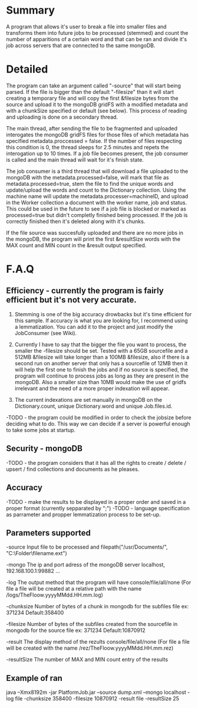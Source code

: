 # Summary

A program that allows it's user to break a file into smaller files and transforms them into future jobs to be processed (stemmed) and count the number of apparitions of a certain word and that can be ran and divide it's job across servers that are connected to the same mongoDB.

# Detailed

The program can take an argument called "-source" that will start being parsed. If the file is bigger than the default "-filesize" than it will start creating a temporary file and will copy the first &filesize bytes from the source and upload it to the mongoDB gridFS with a modified metadata and with a chunkSize specified or default (see below). This process of reading and uploading is done on a secondary thread.

The main thread, after sending the file to be fragmented and uploaded interogates the mongoDB gridFS files for those files of which metadata has specified metadata.proccessed = false. If the number of files respecting this condition is 0, the thread sleeps for 2.5 minutes and repets the interogation up to 10 times. If a job file becomes present, the job consumer is called and the main thread will wait for it's finish state.

The job consumer is a third thread that will download a file uploaded to the mongoDB with the metadata.processed=false, will mark that file as metadata.processed=true, stem the file to find the unique words and update/upload the words and count to the Dictionary collection. Using the machine name will update the metadata.processer=machineID, and upload in the Worker collection a document with the worker name, job and status. This could be used in the future to see if a job file is blocked or marked as processed=true but didn't completly finished being processed. If the job is correctly finished then it's deleted along with it's chunks.

If the file source was succesfully uploaded and there are no more jobs in the mongoDB, the program will print the first &resultSize words with the MAX count and MIN count in the &result output specified.

# F.A.Q

## Efficiency - currently the program is fairly efficient but it's not very accurate. 

 1. Stemming is one of the big accuracy drowbacks but it's time efficient for this sample. If accuracy is what you are looking for, I recommend using a lemmatization. You can add it to the project and just modify the JobConsumer (see Wiki).

 2. Currently I have to say that the bigger the file you want to process, the smaller the -filesize should be set. Tested with a 65GB sourcefile and a 512MB &filesize will take longer than a 100MB &filesize, also if there is a second run on another server that only has a sourcefile of 12MB then it will help the first one to finish the jobs and if no source is specified, the program will continue to process jobs as long as they are present in the mongoDB. Also a smaller size than 10MB would make the use of gridfs irrelevant and the need of a more proper indexation will appear.
 
 3. The current indexations are set manually in mongoDB on the Dictionary.count, unique Dictionary.word and unique Job.files.id.
 
 
 -TODO - the program could be modified in order to check the jobsize before deciding what to do. This way we can decide if a server is powerful enough to take some jobs at startup.

## Security - mongoDB
 -TODO - the program considers that it has all the rights to create / delete / upsert / find collections and documents as he pleases.

## Accuracy

 -TODO - make the results to be displayed in a proper order and saved in a proper format (currently sepparated by ";")
 -TODO - language specification as parrameter and propper lemmatization process to be set-up.


## Parameters supported

-source			  Input file to be processed and filepath("/usr/Documents/", "C:\Folder\filename.ext")

-mongo			  The ip and port adress of the mongoDB server
				      localhost, 192.168.100.1:99882 ...

-log			    The output method that the program will have
				      console/file/all/none (For file a file will be created at a relative path with the name /logs/TheFloow.yyyyMMdd.HH.mm.log)

-chunksize		Number of bytes of a chunk in mongodb for the subfiles file ex: 371234
				      Default:358400

-filesize		  Number of bytes of the subfiles created from the sourcefile in mongodb for the source file ex: 371234
				      Default:10870912

-result			  The display method of the rezults
				      console/file/all/none (For file a file will be created with the name /rez/TheFloow.yyyyMMdd.HH.mm.rez)

-resultSize		The number of MAX and MIN count entry of the results

## Example of ran

java –Xmx8192m -jar PlatformJob.jar –source dump.xml –mongo localhost -log file -chunksize 358400 -filesize 10870912 -result file -resultSize 25



